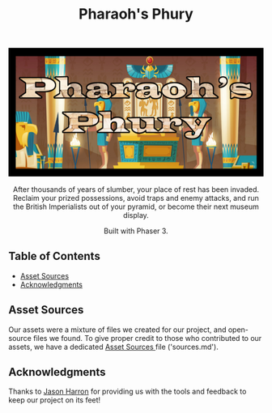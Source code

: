 <h1 align="center"> Pharaoh's Phury </h1> <br>

<p align="center">
  <img width="559" height="254" src="./assets/trailer/Photos/titleCropped.png">
</p>

<p align="center">
  After thousands of years of slumber, your place of rest has been invaded. Reclaim your prized possessions, avoid traps and enemy attacks, and run the British Imperialists out of your pyramid, or become their next museum display.
</p>

<p align="center">
  Built with Phaser 3.
</p>


<!-- START doctoc generated TOC please keep comment here to allow auto update -->
<!-- DON'T EDIT THIS SECTION, INSTEAD RE-RUN doctoc TO UPDATE -->
## Table of Contents

- [Asset Sources](#asset-sources)
- [Acknowledgments](#acknowledgments)

<!-- END doctoc generated TOC please keep comment here to allow auto update -->

## Asset Sources
Our assets were a mixture of files we created for our project, and open-source files we found.
To give proper credit to those who contributed to our assets, we have a dedicated [Asset Sources ](./sources.md) file ('sources.md').


## Acknowledgments
Thanks to [Jason Harron](https://github.com/jasonharron) for providing us with the tools and feedback to keep our project on its feet!
